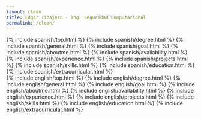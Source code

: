 ```yaml
---
layout: clean
title: Edgar Tinajero - Ing. Seguridad Computacional
permalink: /clean/
---
```

<div id="es">
  {% include spanish/top.html %}
  {% include spanish/degree.html %}
  {% include spanish/general.html %}
  {% include spanish/goal.html %}
  {% include spanish/aboutme.html %}
  {% include spanish/availability.html %}
  {% include spanish/experience.html %}
  {% include spanish/projects.html %}
  {% include spanish/skills.html %}
  {% include spanish/education.html %}
  {% include spanish/extracurricular.html %}
</div>

<div id="en">
  {% include english/top.html %}
  {% include english/degree.html %}
  {% include english/general.html %}
  {% include english/goal.html %}
  {% include english/aboutme.html %}
  {% include english/availability.html %}
  {% include english/experience.html %}
  {% include english/projects.html %}
  {% include english/skills.html %}
  {% include english/education.html %}
  {% include english/extracurricular.html %}
</div>
